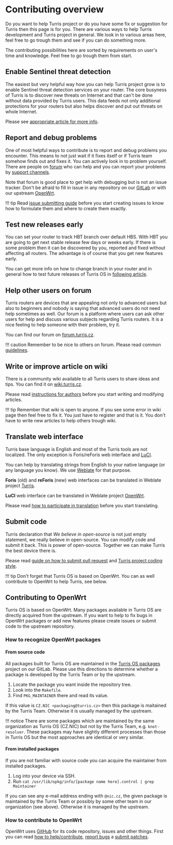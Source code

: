 # Contributing overview
Do you want to help Turris project or do you have some fix or suggestion for
Turris then this page is for you. There are various ways to help Turris
development and Turris project in general. We look in to various areas here, feel
free to go trough them and see if you can do something more.

The contributing possibilities here are sorted by requirements on user's time and
knowledge. Feel free to go trough them from start.

## Enable Sentinel threat detection
The easiest but very helpful way how you can help Turris project grow is to enable
Sentinel threat detection services on your router. The core busyness of Turris is to
discover new threats on Internet and that can't be done without data provided by
Turris users. This data feeds not only additional protections for your routers but
also helps discover and put out threats on whole Internet.

Please see [appropriate article for more info](../../basics/sentinel/threat-detection.md).

## Report and debug problems
One of most helpful ways to contribute is to report and debug problems you
encounter. This means to not just wait if it fixes itself or if Turris team
somehow finds out and fixes it. You can actively look in to problem yourself.
There are people on [forum](https://forum.turris.cz) who can help and you can
report your problems by [support channels](../../basics/support.md).

Note that forum is good place to get help with debugging but is not an issue
tracker. Don't be afraid to fill in issue in any repository on our
[GitLab](https://gitlab.nic.cz/turris) or with our upstream
[OpenWrt](https://openwrt.org/bugs).

!!! tip
    Read [issue submitting guide](issues.md) before you start creating issues to
    know how to formulate them and where to create them exactly.

## Test new releases early
You can set your router to track HBT branch over default HBS. With HBT you are
going to get next stable release few days or weeks early. If there is some problem
then it can be discovered by you, reported and fixed without affecting all
routers. The advantage is of course that you get new features early.

You can get more info on how to change branch in your router and in general how
to test future releases of Turris OS in [following article](../testing.md).

## Help other users on forum
Turris routers are devices that are appealing not only to advanced users but also
to beginners and nobody is saying that advanced users do not need help sometimes
as well. Our forum is a platform where users can ask other users for help and
discuss various subjects regarding Turris routers. It is a nice feeling to help
someone with their problem, try it.

You can find our forum on [forum.turris.cz](https://forum.turris.cz).

!!! caution
    Remember to be nice to others on forum. Please read common
    [guidelines](https://forum.turris.cz/faq).

## Write or improve article on wiki
There is a community wiki available to all Turris users to share ideas and tips.
You can find it on [wiki.turris.cz](https://wiki.turris.cz/doc/en/start).

Please read [instructions for
authors](https://wiki.turris.cz/doc/en/public/instructions) before you start
writing and modifying articles.

!!! tip
    Remember that wiki is open to anyone. If you see some error in wiki page then
    feel free to fix it. You just have to register and that is it. You don't have
    to write new articles to help others trough wiki.

## Translate web interface
Turris base language is English and most of the Turris tools are not localized.
The only exception is Foris/reForis web interface and [LuCI](../../basics/luci/luci.md).

You can help by translating strings from English to your native language (or any
language you know). We use [Weblate](https://weblate.org/) for that purpose.

__Foris__ (old) and __reForis__ (new) web interfaces can be translated in Weblate project
[Turris](https://hosted.weblate.org/projects/turris/).

__LuCI__ web interface can be translated in Weblate project
[OpenWrt](https://hosted.weblate.org/projects/openwrt/).

Please read [how to participate in translation](translation.md) before you start translating.

## Submit code
Turris declaration that _We believe in open-source_ is not just empty statement,
we really believe in open-source. You can modify code and submit it back. This is
power of open-source. Together we can make Turris the best device there is.

Please read [guide on how to submit pull request](pull-request.md) and
[Turris project coding style](style.md).

!!! tip
    Don't forget that Turris OS is based on OpenWrt. You can as well contribute to
    OpenWrt to help Turris, see below.

## Contributing to OpenWrt

Turris OS is based on OpenWrt. Many packages available in Turris OS are
directly acquired from the upstream. If you want to help to fix bugs in
OpenWrt packages or add new features please create issues or submit
code to the upstream repository.

### How to recognize OpenWrt packages

#### From source code

All packages built for Turris OS are maintained in the [Turris OS packages](https://gitlab.nic.cz/turris/os/packages)
project on our GitLab. Please use this directions to determine whether
a package is developed by the Turris Team or by the upstream.

1. Locate the package you want inside the repository tree.
2. Look into the `Makefile`.
3. Find `PKG_MAINTAINER` there and read its value.

If this value is `CZ.NIC <packaging@turris.cz>` then this package is
maitained by the Turris Team. Otherwise it is usually managed by
the upstream.

!!! notice
    There are some packages which are maintained by the same organization
    as Turris OS (CZ.NIC) but not by the Turris Team, e.g. `knot-resolver`.
    These packages may have slightly different processes than those in
    Turris OS but the most approaches are identical or very similar.

#### From installed packages

If you are not familiar with source code you can acquire the maintainer
from installed packages.

1. Log into your device via SSH.
2. Run `cat /usr/lib/opkg/info/[package name here].control | grep Maintainer`

If you can see any e-mail address ending with `@nic.cz`, the given package
is maintained by the Turris Team or possibly by some other team in our
organization (see above). Otherwise it is managed by the upstream.

### How to contribute to OpenWrt

OpenWrt uses [GitHub](https://github.com/openwrt/) for its code repository,
issues and other things. First you can read [how to help/contribute](https://openwrt.org/faq/how_can_i_help_or_contribute),
[report bugs](https://openwrt.org/bugs) a [submit patches](https://openwrt.org/submitting-patches).
